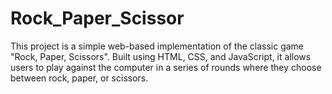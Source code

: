 # Rock_Paper_Scissor
This project is a simple web-based implementation of the classic game "Rock, Paper, Scissors". Built using HTML, CSS, and JavaScript, it allows users to play against the computer in a series of rounds where they choose between rock, paper, or scissors. 
